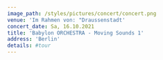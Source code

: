```yaml
---
image_path: /styles/pictures/concert/concert.png
venue: 'Im Rahmen von: "Draussenstadt'
concert_date: Sa, 16.10.2021
title: 'Babylon ORCHESTRA - Moving Sounds 1'
address: 'Berlin'
details: #tour
---
```

